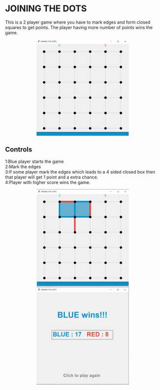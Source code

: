 # JOINING THE DOTS
This is a 2 player game where you have to mark edges and form closed squares to get points.
The player having more number of points wins the game.
<p align="center">
<img src="g1.jpg"  alt="drawing" width="300"/>
</p>

## Controls
1:Blue player starts the game<br>
2:Mark the edges<br>
3:If some player mark the edges which leads to a 4 sided closed box then that player will get 1 point and a extra chance.<br>
4:Player with higher score wins the game.<br>

<p align="center">
<img src="g2.png" alt="drawing" width="300"/>
<img src="g4.png" alt="drawing" width="300"/>
</p>
